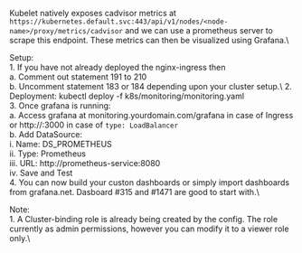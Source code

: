 Kubelet natively exposes cadvisor metrics at `https://kubernetes.default.svc:443/api/v1/nodes/<node-name>/proxy/metrics/cadvisor` and we can use a prometheus server to scrape this endpoint. These metrics can then be visualized using Grafana.\

Setup:\
	1. If you have not already deployed the nginx-ingress then\
		a. Comment out statement 191 to 210\
		b. Uncomment statement 183 or 184 depending upon your cluster setup.\ 
	2. Deployment: kubectl deploy -f k8s/monitoring/monitoring.yaml\
	3. Once grafana is running:\
	    a. Access grafana at monitoring.yourdomain.com/grafana in case of Ingress or http://<LB-pub-ip>:3000 in case of `type: LoadBalancer`\
		b. Add DataSource:\
			i.   Name: DS_PROMETHEUS\
			ii.  Type: Prometheus\
			iii. URL: http://prometheus-service:8080\
			iv.  Save and Test\
	4. You can now build your custon dashboards or simply import dashboards from grafana.net. Dasboard #315 and #1471 are good to start with.\

Note:\
	1. A Cluster-binding role is already being created by the config. The role currently as admin permissions, however you can modify it to a viewer role only.\
